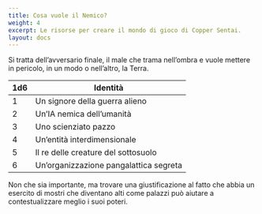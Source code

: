 ```yaml
---
title: Cosa vuole il Nemico?
weight: 4
excerpt: Le risorse per creare il mondo di gioco di Copper Sentai.
layout: docs
---
```

Si tratta dell’avversario finale, il male che trama nell’ombra e vuole mettere in pericolo, in un modo o nell’altro, la Terra.

| 1d6 | Identità                             |
|-----|----------------------------------|
| 1   | Un signore della guerra alieno                          |
| 2   | Un’IA nemica dell’umanità                         |
| 3   | Uno scienziato pazzo                        |
| 4   | Un’entità interdimensionale |
| 5   | Il re delle creature del sottosuolo                           |
| 6   | Un’organizzazione pangalattica segreta                          |

Non che sia importante, ma trovare una giustificazione al fatto che abbia un esercito di mostri che diventano alti come palazzi può aiutare a contestualizzare meglio i suoi poteri.
